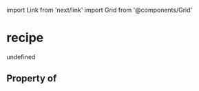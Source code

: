 import Link from 'next/link'
import Grid from '@components/Grid'

# recipe

undefined

## Property of



